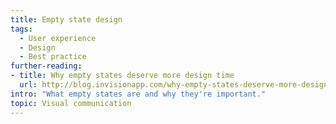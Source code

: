 ```yaml
---
title: Empty state design
tags:
  - User experience
  - Design
  - Best practice
further-reading:
- title: Why empty states deserve more design time
  url: http://blog.invisionapp.com/why-empty-states-deserve-more-design-time/
intro: "What empty states are and why they're important."
topic: Visual communication
---
```

